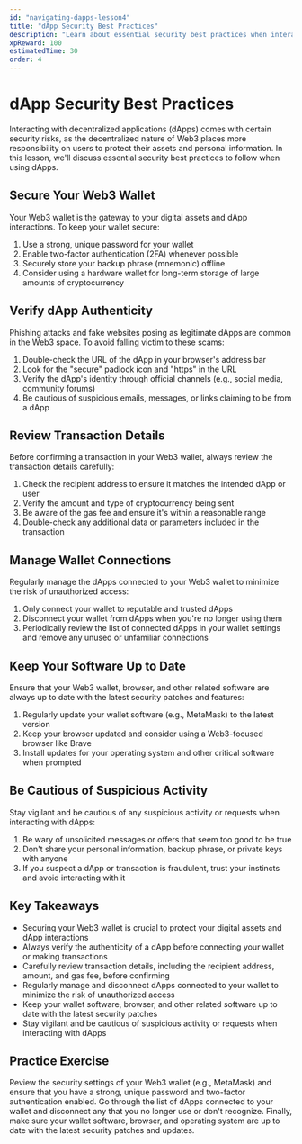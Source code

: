 ```yaml
---
id: "navigating-dapps-lesson4"
title: "dApp Security Best Practices"
description: "Learn about essential security best practices when interacting with decentralized applications (dApps)."
xpReward: 100
estimatedTime: 30
order: 4
---
```


# dApp Security Best Practices

Interacting with decentralized applications (dApps) comes with certain security risks, as the decentralized nature of Web3 places more responsibility on users to protect their assets and personal information. In this lesson, we'll discuss essential security best practices to follow when using dApps.

## Secure Your Web3 Wallet

Your Web3 wallet is the gateway to your digital assets and dApp interactions. To keep your wallet secure:

1. Use a strong, unique password for your wallet
2. Enable two-factor authentication (2FA) whenever possible
3. Securely store your backup phrase (mnemonic) offline
4. Consider using a hardware wallet for long-term storage of large amounts of cryptocurrency

## Verify dApp Authenticity

Phishing attacks and fake websites posing as legitimate dApps are common in the Web3 space. To avoid falling victim to these scams:

1. Double-check the URL of the dApp in your browser's address bar
2. Look for the "secure" padlock icon and "https" in the URL
3. Verify the dApp's identity through official channels (e.g., social media, community forums)
4. Be cautious of suspicious emails, messages, or links claiming to be from a dApp

## Review Transaction Details

Before confirming a transaction in your Web3 wallet, always review the transaction details carefully:

1. Check the recipient address to ensure it matches the intended dApp or user
2. Verify the amount and type of cryptocurrency being sent
3. Be aware of the gas fee and ensure it's within a reasonable range
4. Double-check any additional data or parameters included in the transaction

## Manage Wallet Connections

Regularly manage the dApps connected to your Web3 wallet to minimize the risk of unauthorized access:

1. Only connect your wallet to reputable and trusted dApps
2. Disconnect your wallet from dApps when you're no longer using them
3. Periodically review the list of connected dApps in your wallet settings and remove any unused or unfamiliar connections

## Keep Your Software Up to Date

Ensure that your Web3 wallet, browser, and other related software are always up to date with the latest security patches and features:

1. Regularly update your wallet software (e.g., MetaMask) to the latest version
2. Keep your browser updated and consider using a Web3-focused browser like Brave
3. Install updates for your operating system and other critical software when prompted

## Be Cautious of Suspicious Activity

Stay vigilant and be cautious of any suspicious activity or requests when interacting with dApps:

1. Be wary of unsolicited messages or offers that seem too good to be true
2. Don't share your personal information, backup phrase, or private keys with anyone
3. If you suspect a dApp or transaction is fraudulent, trust your instincts and avoid interacting with it

## Key Takeaways

- Securing your Web3 wallet is crucial to protect your digital assets and dApp interactions
- Always verify the authenticity of a dApp before connecting your wallet or making transactions
- Carefully review transaction details, including the recipient address, amount, and gas fee, before confirming
- Regularly manage and disconnect dApps connected to your wallet to minimize the risk of unauthorized access
- Keep your wallet software, browser, and other related software up to date with the latest security patches
- Stay vigilant and be cautious of suspicious activity or requests when interacting with dApps

## Practice Exercise

Review the security settings of your Web3 wallet (e.g., MetaMask) and ensure that you have a strong, unique password and two-factor authentication enabled. Go through the list of dApps connected to your wallet and disconnect any that you no longer use or don't recognize. Finally, make sure your wallet software, browser, and operating system are up to date with the latest security patches and updates.